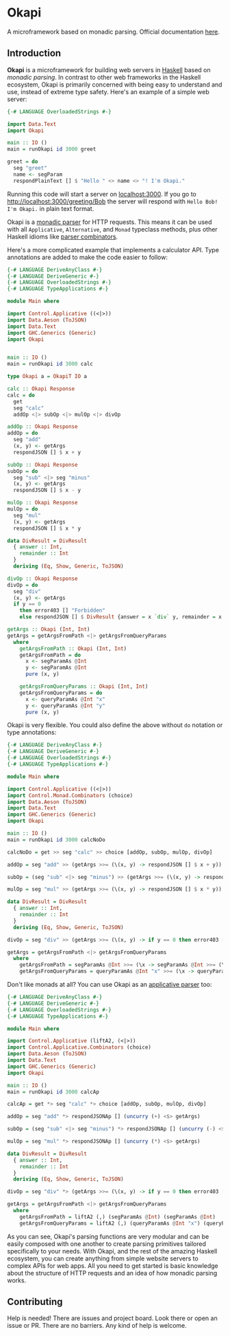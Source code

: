# Okapi

A microframework based on monadic parsing. Official documentation [here](https://www.okapi.wiki/).

## Introduction

**Okapi** is a microframework for building web servers in [Haskell](https://haskell.org) based on *monadic parsing*.
In contrast to other web frameworks in the Haskell ecosystem, Okapi is primarily concerned with being easy to understand and use, instead of extreme type safety.
Here's an example of a simple web server:

```haskell
{-# LANGUAGE OverloadedStrings #-}

import Data.Text
import Okapi

main :: IO ()
main = runOkapi id 3000 greet

greet = do
  seg "greet"
  name <- segParam
  respondPlainText [] $ "Hello " <> name <> "! I'm Okapi."
```

Running this code will start a server on [localhost:3000](http://localhost:3000.org).
If you go to [http://localhost:3000/greeting/Bob]() the server will respond with `Hello Bob! I'm Okapi.` in plain text format.

Okapi is a [monadic parser](https://www.cs.nott.ac.uk/~pszgmh/monparsing.pdf) for HTTP requests. This means it can be used with all `Applicative`, `Alternative`, and `Monad` typeclass methods, plus other Haskell idioms like [parser combinators](https://hackage.haskell.org/package/parser-combinators).

Here's a more complicated example that implements a calculator API. Type annotations are added to make the code easier to follow:

```haskell
{-# LANGUAGE DeriveAnyClass #-}
{-# LANGUAGE DeriveGeneric #-}
{-# LANGUAGE OverloadedStrings #-}
{-# LANGUAGE TypeApplications #-}

module Main where

import Control.Applicative ((<|>))
import Data.Aeson (ToJSON)
import Data.Text
import GHC.Generics (Generic)
import Okapi


main :: IO ()
main = runOkapi id 3000 calc

type Okapi a = OkapiT IO a

calc :: Okapi Response
calc = do
  get
  seg "calc"
  addOp <|> subOp <|> mulOp <|> divOp

addOp :: Okapi Response
addOp = do
  seg "add"
  (x, y) <- getArgs
  respondJSON [] $ x + y

subOp :: Okapi Response
subOp = do
  seg "sub" <|> seg "minus"
  (x, y) <- getArgs
  respondJSON [] $ x - y

mulOp :: Okapi Response
mulOp = do
  seg "mul"
  (x, y) <- getArgs
  respondJSON [] $ x * y

data DivResult = DivResult
  { answer :: Int,
    remainder :: Int
  }
  deriving (Eq, Show, Generic, ToJSON)

divOp :: Okapi Response
divOp = do
  seg "div"
  (x, y) <- getArgs
  if y == 0
    then error403 [] "Forbidden"
    else respondJSON [] $ DivResult {answer = x `div` y, remainder = x `mod` y}

getArgs :: Okapi (Int, Int)
getArgs = getArgsFromPath <|> getArgsFromQueryParams
  where
    getArgsFromPath :: Okapi (Int, Int)
    getArgsFromPath = do
      x <- segParamAs @Int
      y <- segParamAs @Int
      pure (x, y)

    getArgsFromQueryParams :: Okapi (Int, Int)
    getArgsFromQueryParams = do
      x <- queryParamAs @Int "x"
      y <- queryParamAs @Int "y"
      pure (x, y)
```

Okapi is very flexible. You could also define the above without `do` notation or type annotations:

```haskell
{-# LANGUAGE DeriveAnyClass #-}
{-# LANGUAGE DeriveGeneric #-}
{-# LANGUAGE OverloadedStrings #-}
{-# LANGUAGE TypeApplications #-}

module Main where

import Control.Applicative ((<|>))
import Control.Monad.Combinators (choice)
import Data.Aeson (ToJSON)
import Data.Text
import GHC.Generics (Generic)
import Okapi

main :: IO ()
main = runOkapi id 3000 calcNoDo

calcNoDo = get >> seg "calc" >> choice [addOp, subOp, mulOp, divOp]

addOp = seg "add" >> (getArgs >>= (\(x, y) -> respondJSON [] $ x + y))

subOp = (seg "sub" <|> seg "minus") >> (getArgs >>= (\(x, y) -> respondJSON [] $ x - y))

mulOp = seg "mul" >> (getArgs >>= (\(x, y) -> respondJSON [] $ x * y))

data DivResult = DivResult
  { answer :: Int,
    remainder :: Int
  }
  deriving (Eq, Show, Generic, ToJSON)

divOp = seg "div" >> (getArgs >>= (\(x, y) -> if y == 0 then error403 [] "Forbidden" else respondJSON [] $ DivResult (x `div` y) (x `mod` y)))

getArgs = getArgsFromPath <|> getArgsFromQueryParams
  where
    getArgsFromPath = segParamAs @Int >>= (\x -> segParamAs @Int >>= (\y -> pure (x, y)))
    getArgsFromQueryParams = queryParamAs @Int "x" >>= (\x -> queryParamAs @Int "y" >>= (\y -> pure (x, y)))
```

Don't like monads at all? You can use Okapi as an [applicative parser](https://eli.thegreenplace.net/2017/deciphering-haskells-applicative-and-monadic-parsers/) too:

```haskell
{-# LANGUAGE DeriveAnyClass #-}
{-# LANGUAGE DeriveGeneric #-}
{-# LANGUAGE OverloadedStrings #-}
{-# LANGUAGE TypeApplications #-}

module Main where

import Control.Applicative (liftA2, (<|>))
import Control.Applicative.Combinators (choice)
import Data.Aeson (ToJSON)
import Data.Text
import GHC.Generics (Generic)
import Okapi

main :: IO ()
main = runOkapi id 3000 calcAp

calcAp = get *> seg "calc" *> choice [addOp, subOp, mulOp, divOp]

addOp = seg "add" *> respondJSONAp [] (uncurry (+) <$> getArgs)

subOp = (seg "sub" <|> seg "minus") *> respondJSONAp [] (uncurry (-) <$> getArgs)

mulOp = seg "mul" *> respondJSONAp [] (uncurry (*) <$> getArgs)

data DivResult = DivResult
  { answer :: Int,
    remainder :: Int
  }
  deriving (Eq, Show, Generic, ToJSON)

divOp = seg "div" *> (getArgs >>= (\(x, y) -> if y == 0 then error403 [] "Forbidden" else respondJSON [] $ DivResult (x `div` y) (x `mod` y)))

getArgs = getArgsFromPath <|> getArgsFromQueryParams
  where
    getArgsFromPath = liftA2 (,) (segParamAs @Int) (segParamAs @Int)
    getArgsFromQueryParams = liftA2 (,) (queryParamAs @Int "x") (queryParamAs @Int "y")

```

As you can see, Okapi's parsing functions are very modular and can be easily composed with one another to create parsing primitives tailored specifically to your needs.
With Okapi, and the rest of the amazing Haskell ecosystem, you can create anything from simple website servers to complex APIs for web apps.
All you need to get started is basic knowledge about the structure of HTTP requests and an idea of how monadic parsing works.

## Contributing

Help is needed! There are issues and project board. Look there or open an issue or PR. There are no barriers. Any kind of help is welcome.
